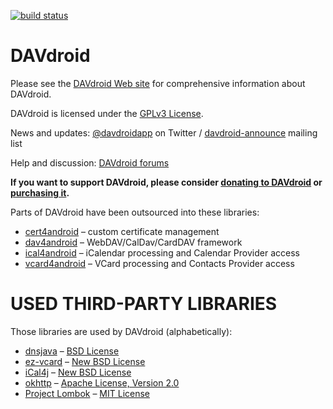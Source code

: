 
[![build status](https://gitlab.com/bitfireAT/davdroid/badges/master/build.svg)](https://gitlab.com/bitfireAT/davdroid/commits/master)


DAVdroid
========

Please see the [DAVdroid Web site](https://davdroid.bitfire.at) for
comprehensive information about DAVdroid.

DAVdroid is licensed under the [GPLv3 License](LICENSE).

News and updates: [@davdroidapp](https://twitter.com/davdroidapp) on Twitter /
[davdroid-announce](https://davdroid.bitfire.at/download/newsletter/) mailing list

Help and discussion: [DAVdroid forums](https://davdroid.bitfire.at/forums)

**If you want to support DAVdroid, please consider [donating to DAVdroid](https://davdroid.bitfire.at/donate/)
or [purchasing it](https://davdroid.bitfire.at/download/).**

Parts of DAVdroid have been outsourced into these libraries:

* [cert4android](https://gitlab.com/bitfireAT/cert4android) – custom certificate management
* [dav4android](https://gitlab.com/bitfireAT/dav4android) – WebDAV/CalDav/CardDAV framework
* [ical4android](https://gitlab.com/bitfireAT/ical4android) – iCalendar processing and Calendar Provider access
* [vcard4android](https://gitlab.com/bitfireAT/vcard4android) – VCard processing and Contacts Provider access


USED THIRD-PARTY LIBRARIES
==========================

Those libraries are used by DAVdroid (alphabetically):

* [dnsjava](http://www.xbill.org/dnsjava/) – [BSD License](http://www.xbill.org/dnsjava/dnsjava-current/LICENSE)
* [ez-vcard](https://code.google.com/p/ez-vcard/) – [New BSD License](http://opensource.org/licenses/BSD-3-Clause)
* [iCal4j](http://ical4j.sourceforge.net/) – [New BSD License](http://sourceforge.net/p/ical4j/ical4j/ci/default/tree/LICENSE)
* [okhttp](https://square.github.io/okhttp/) – [Apache License, Version 2.0](https://square.github.io/okhttp/#license)
* [Project Lombok](http://projectlombok.org/) – [MIT License](http://opensource.org/licenses/mit-license.php)
